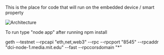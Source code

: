 This is the place for code that will run on the embedded device / smart property

![Architecture](smrtprprty.png)

To run type "node app" after running npm install

geth --testnet --rpcapi "eth,net,web3" --rpc --rpcport "8545" --rpcaddr "dci-node-1.media.mit.edu" --fast --rpccorsdomain "*"
